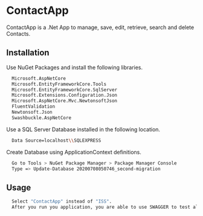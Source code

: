 # ContactApp

ContactApp is a .Net App to manage, save, edit, retrieve, search and delete Contacts.

## Installation

Use NuGet Packages and install the following libraries.

```bash
  Microsoft.AspNetCore
  Microsoft.EntityFrameworkCore.Tools
  Microsoft.EntityFrameworkCore.SqlServer
  Microsoft.Extensions.Configuration.Json
  Microsoft.AspNetCore.Mvc.NewtonsoftJson
  FluentValidation
  Newtonsoft.Json
  Swashbuckle.AspNetCore
```

Use a SQL Server Database installed in the following location.

```bash
  Data Source=localhost\\SQLEXPRESS
```

Create Database using ApplicationContext definitions.

```bash
  Go to Tools > NuGet Package Manager > Package Manager Console
  Type => Update-Database 20200708050746_second-migration
```

## Usage

```bash
  Select "ContactApp" instead of "ISS".
  After you run you application, you are able to use SWAGGER to test all endpoints.
```
